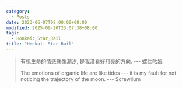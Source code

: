 ```yaml
---
category:
  - Posts
date: 2023-06-07T08:00:00+08:00
modified: 2025-09-20T23:07:38+08:00
tags:
  - Honkai:_Star_Rail
title: "Honkai: Star Rail"
---
```


> 有机生命的情感就像潮汐, 是我没看好月亮的方向. --- 螺丝咕姆
>
> The emotions of organic life are like tides --- it is my fault for not noticing the trajectory of the moon. --- Screwllum
